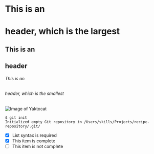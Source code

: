 # This is an <h1> header, which is the largest
## This is an <h2> header
###### This is an <h6> header, which is the smallest

  
  
  ![Image of Yaktocat](https://octodex.github.com/images/yaktocat.png)

  
  
  ```
$ git init
Initialized empty Git repository in /Users/skills/Projects/recipe-repository/.git/
```

  
  
  - [x] List syntax is required
- [x] This item is complete
- [ ] This item is not complete
